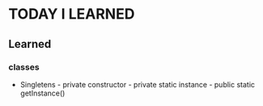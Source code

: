 # TODAY I LEARNED

## Learned

### classes

- Singletens
		- private constructor
		- private static instance
		- public static getInstance()
